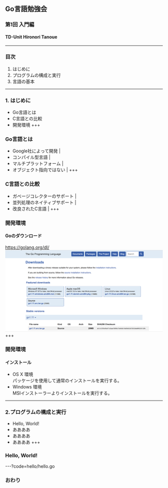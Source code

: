 ## Go言語勉強会
### 第1回 入門編
#### TD-Unit Hironori Tanoue
---
### 目次
1. はじめに
2. プログラムの構成と実行
3. 言語の基本
---
### 1. はじめに
- Go言語とは
- C言語との比較
- 開発環境
+++
### Go言語とは
- Google社によって開発 |
- コンパイル型言語 |
- マルチプラットフォーム |
- オブジェクト指向ではない |
+++
### C言語との比較
- ガベージコレクターのサポート |
- 並列処理のネイティブサポート |
- 改良されたC言語 |
+++
### 開発環境
#### Goのダウンロード
https://golang.org/dl/
![images/go_download.png](images/go_download.png)
+++
### 開発環境
#### インストール
- OS X 環境  
パッケージを使用して通常のインストールを実行する。
- Windows 環境  
MSIインストーラーよりインストールを実行する。
---
### 2.プログラムの構成と実行
- Hello, World!
- ああああ
- ああああ
- ああああ
+++
### Hello, World!
---?code=hello/hello.go
### おわり
